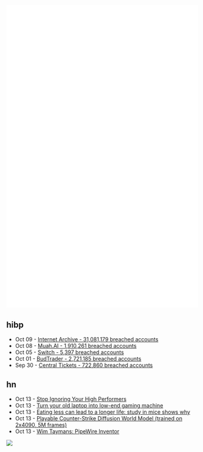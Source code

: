 ![Metrics](https://raw.githubusercontent.com/phixion/phixion/master/metrics.svg)

## hibp

<!--
for https://github.com/phixion/phixion/blob/main/.github/workflows/feeds.yml
-->
<!--START_SECTION:haveibeenpwnd-->
- Oct 09 - [Internet Archive - 31,081,179 breached accounts](https://haveibeenpwned.com/PwnedWebsites#InternetArchive)
- Oct 08 - [Muah.AI - 1,910,261 breached accounts](https://haveibeenpwned.com/PwnedWebsites#Muah)
- Oct 05 - [Switch - 5,397 breached accounts](https://haveibeenpwned.com/PwnedWebsites#Switch)
- Oct 01 - [BudTrader - 2,721,185 breached accounts](https://haveibeenpwned.com/PwnedWebsites#BudTrader)
- Sep 30 - [Central Tickets - 722,860 breached accounts](https://haveibeenpwned.com/PwnedWebsites#CentralTickets)
<!--END_SECTION:haveibeenpwnd-->

## hn

<!--
for https://github.com/phixion/phixion/blob/main/.github/workflows/feeds.yml
-->
<!--START_SECTION:hn-->
- Oct 13 - [Stop Ignoring Your High Performers](https://hbr.org/2024/10/stop-ignoring-your-high-performers)
- Oct 13 - [Turn your old laptop into low-end gaming machine](https://circuitshelter.com/posts/turn-your-old-laptop-into-low-end-gaming-machine/)
- Oct 13 - [Eating less can lead to a longer life: study in mice shows why](https://www.nature.com/articles/d41586-024-03277-6)
- Oct 13 - [Playable Counter-Strike Diffusion World Model (trained on 2x4090, 5M frames)](https://diamond-wm.github.io/)
- Oct 13 - [Wim Taymans: PipeWire Inventor](https://en.wikipedia.org/wiki/Wim_Taymans)
<!--END_SECTION:hn-->

<!--
for https://yhype.me
-->
![](https://hit.yhype.me/github/profile?user_id=13013670)
